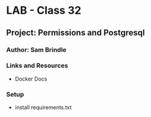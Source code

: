 # LAB - Class 32
## Project: Permissions and Postgresql
### Author: Sam Brindle
### Links and Resources
* Docker Docs

### Setup
* install requirements.txt
